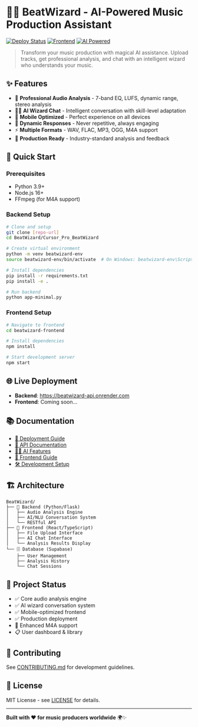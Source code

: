 # 🧙‍♂️ BeatWizard - AI-Powered Music Production Assistant

[![Deploy Status](https://img.shields.io/badge/deploy-live-brightgreen)](https://beatwizard-api.onrender.com)
[![Frontend](https://img.shields.io/badge/frontend-react-blue)](http://localhost:3000)
[![AI Powered](https://img.shields.io/badge/AI-powered-purple)](https://openai.com)

> Transform your music production with magical AI assistance. Upload tracks, get professional analysis, and chat with an intelligent wizard who understands your music.

## ✨ Features

- 🎵 **Professional Audio Analysis** - 7-band EQ, LUFS, dynamic range, stereo analysis
- 🧙‍♂️ **AI Wizard Chat** - Intelligent conversation with skill-level adaptation
- 📱 **Mobile Optimized** - Perfect experience on all devices
- 🎪 **Dynamic Responses** - Never repetitive, always engaging
- ⚡ **Multiple Formats** - WAV, FLAC, MP3, OGG, M4A support
- 🎯 **Production Ready** - Industry-standard analysis and feedback

## 🚀 Quick Start

### Prerequisites
- Python 3.9+
- Node.js 16+
- FFmpeg (for M4A support)

### Backend Setup
```bash
# Clone and setup
git clone [repo-url]
cd BeatWizard/Cursor_Pro_BeatWizard

# Create virtual environment
python -m venv beatwizard-env
source beatwizard-env/bin/activate  # On Windows: beatwizard-env\Scripts\activate

# Install dependencies
pip install -r requirements.txt
pip install -e .

# Run backend
python app-minimal.py
```

### Frontend Setup
```bash
# Navigate to frontend
cd beatwizard-frontend

# Install dependencies
npm install

# Start development server
npm start
```

## 🌐 Live Deployment

- **Backend**: https://beatwizard-api.onrender.com
- **Frontend**: Coming soon...

## 📚 Documentation

- [🚀 Deployment Guide](./docs/deployment.md)
- [🎵 API Documentation](./docs/api.md)
- [🧙‍♂️ AI Features](./docs/ai-features.md)
- [📱 Frontend Guide](./beatwizard-frontend/README.md)
- [🛠️ Development Setup](./docs/development.md)

## 🏗️ Architecture

```
BeatWizard/
├── 🎵 Backend (Python/Flask)
│   ├── Audio Analysis Engine
│   ├── AI/NLU Conversation System
│   └── RESTful API
├── 🎨 Frontend (React/TypeScript)
│   ├── File Upload Interface
│   ├── AI Chat Interface
│   └── Analysis Results Display
└── 🗄️ Database (Supabase)
    ├── User Management
    ├── Analysis History
    └── Chat Sessions
```

## 🎯 Project Status

- ✅ Core audio analysis engine
- ✅ AI wizard conversation system
- ✅ Mobile-optimized frontend
- ✅ Production deployment
- 🚧 Enhanced M4A support
- 📋 User dashboard & library

## 🤝 Contributing

See [CONTRIBUTING.md](./docs/CONTRIBUTING.md) for development guidelines.

## 📄 License

MIT License - see [LICENSE](./LICENSE) for details.

---

**Built with ❤️ for music producers worldwide** 🌍✨
